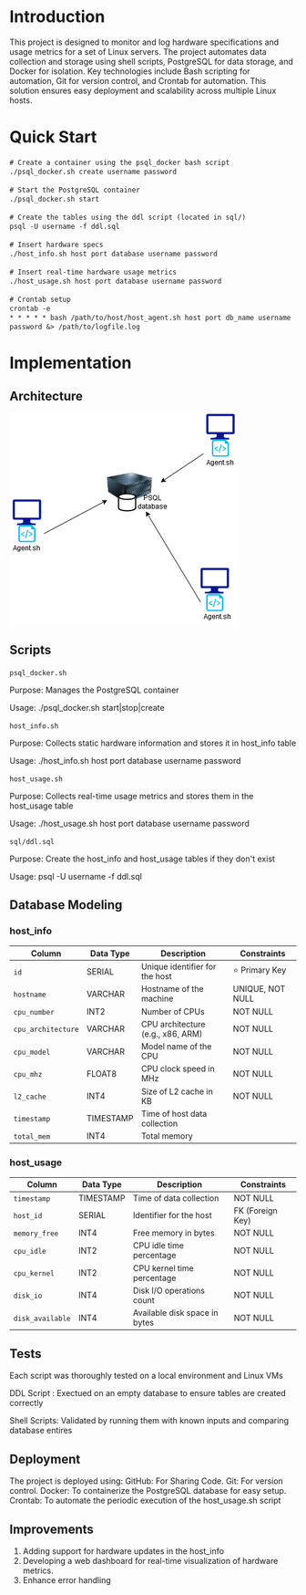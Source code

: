 # Introduction
This project is designed to monitor and log hardware specifications and usage metrics for a set of Linux servers. The project automates data collection and storage using shell scripts, PostgreSQL for data storage, and Docker for isolation. Key technologies include Bash scripting for automation, Git for version control, and Crontab for automation. This solution ensures easy deployment and scalability across multiple Linux hosts.

# Quick Start
```
# Create a container using the psql_docker bash script
./psql_docker.sh create username password

# Start the PostgreSQL container
./psql_docker.sh start

# Create the tables using the ddl script (located in sql/)
psql -U username -f ddl.sql

# Insert hardware specs
./host_info.sh host port database username password 

# Insert real-time hardware usage metrics 
./host_usage.sh host port database username password

# Crontab setup
crontab -e
* * * * * bash /path/to/host/host_agent.sh host port db_name username password &> /path/to/logfile.log 
```

# Implementation
## Architecture
![Architecture](assets/linux_project_architecture.png)

## Scripts
`psql_docker.sh`

Purpose: Manages the PostgreSQL container

Usage: ./psql_docker.sh start|stop|create


`host_info.sh`

Purpose: Collects static hardware information and stores it in host_info table

Usage: ./host_info.sh host port database username password


`host_usage.sh`

Purpose: Collects real-time usage metrics and stores them in the host_usage table

Usage: ./host_usage.sh host port database username password


`sql/ddl.sql`

Purpose: Create the host_info and host_usage tables if they don't exist

Usage: psql -U username -f ddl.sql

## Database Modeling
### host_info
| **Column**           | **Data Type**   | **Description**                      | **Constraints**       |
|-----------------------|-----------------|--------------------------------------|-----------------------|
| `id`                 | SERIAL          | Unique identifier for the host       | ⭐ Primary Key        |
| `hostname`           | VARCHAR         | Hostname of the machine              | UNIQUE, NOT NULL       |
| `cpu_number`          | INT2            | Number of CPUs                       | NOT NULL               |
| `cpu_architecture`   | VARCHAR         | CPU architecture (e.g., x86, ARM)    | NOT NULL               |
| `cpu_model`          | VARCHAR         | Model name of the CPU                | NOT NULL               |
| `cpu_mhz`            | FLOAT8          | CPU clock speed in MHz               | NOT NULL               |
| `l2_cache`           | INT4            | Size of L2 cache in KB               | NOT NULL               |
| `timestamp`          | TIMESTAMP       | Time of host data collection         |                        |
| `total_mem`          | INT4            | Total memory                         |                        |

### host_usage
| **Column**         | **Data Type**   | **Description**                  | **Constraints**       |
|---------------------|-----------------|----------------------------------|-----------------------|
| `timestamp`        | TIMESTAMP       | Time of data collection          | NOT NULL               |
| `host_id`          | SERIAL          | Identifier for the host          | FK (Foreign Key)       |
| `memory_free`      | INT4            | Free memory in bytes             | NOT NULL               |
| `cpu_idle`         | INT2            | CPU idle time percentage         | NOT NULL               |
| `cpu_kernel`       | INT2            | CPU kernel time percentage       | NOT NULL               |
| `disk_io`          | INT4            | Disk I/O operations count        | NOT NULL               |
| `disk_available`   | INT4            | Available disk space in bytes    | NOT NULL               |




## Tests
Each script was thoroughly tested on a local environment and Linux VMs

DDL Script : Exectued on an empty database to ensure tables are created correctly

Shell Scripts: Validated by running them with known inputs and comparing database entires

## Deployment
The project is deployed using:
GitHub: For Sharing Code.
Git: For version control.
Docker: To containerize the PostgreSQL database for easy setup.
Crontab: To automate the periodic execution of the host_usage.sh script

## Improvements
1. Adding support for hardware updates in the host_info
2. Developing a web dashboard for real-time visualization of hardware metrics.
3. Enhance error handling
